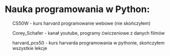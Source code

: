 <h1> Nauka programowania w Python: </h1>
<ul> CS50W - kurs harvard programowanie webowe (nie skończyłem) </ul>
<ul> Corey_Schafer - kanał youtube, programy ćwiczeniowe z danych filmów </ul>
<ul> harvard_pcs50 - kurs harvarda programowania w pythonie, skończyłem wszystkie lekcje </ul>
